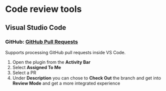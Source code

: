 # Code review tools

## Visual Studio Code

### GitHub: [GitHub Pull Requests](https://marketplace.visualstudio.com/items?itemName=GitHub.vscode-pull-request-github)

Supports processing GitHub pull requests inside VS Code.

1. Open the plugin from the **Activity Bar**
1. Select **Assigned To Me**
1. Select a PR
1. Under **Description** you can chose to **Check Out** the branch and get into **Review Mode** and get a more integrated experience

